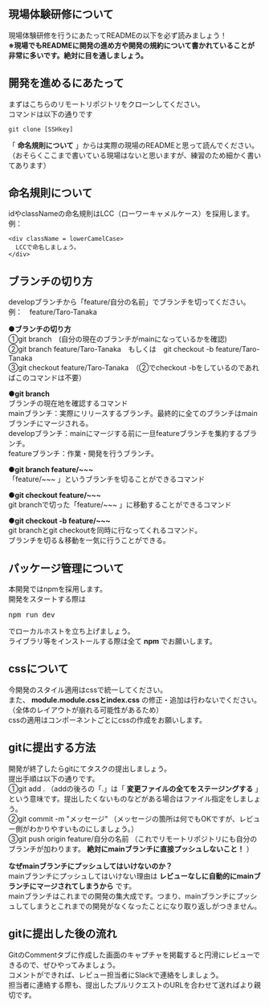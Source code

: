 ## 現場体験研修について
現場体験研修を行うにあたってREADMEの以下を必ず読みましょう！  
__※現場でもREADMEに開発の進め方や開発の規約について書かれていることが非常に多いです。絶対に目を通しましょう。__

## 開発を進めるにあたって
まずはこちらのリモートリポジトリをクローンしてください。  
コマンドは以下の通りです  
```
git clone [SSHkey]
```
「 __命名規則について__ 」からは実際の現場のREADMEと思って読んでください。  
（おそらくここまで書いている現場はないと思いますが、練習のため細かく書いてあります）


## 命名規則について
idやclassNameの命名規則はLCC（ローワーキャメルケース）を採用します。  
例：
```
<div className = lowerCamelCase>
  LCCで命名しましょう。
</div>
```

## ブランチの切り方
developブランチから「feature/自分の名前」でブランチを切ってください。  
例：　feature/Taro-Tanaka

__●ブランチの切り方__  
①git branch　(自分の現在のブランチがmainになっているかを確認)  
②git branch feature/Taro-Tanaka　もしくは　git checkout -b feature/Taro-Tanaka  
③git checkout feature/Taro-Tanaka　（②でcheckout -bをしているのであればこのコマンドは不要）  

__●git branch__  
ブランチの現在地を確認するコマンド  
mainブランチ：実際にリリースするブランチ。最終的に全てのブランチはmainブランチにマージされる。  
developブランチ：mainにマージする前に一旦featureブランチを集約するブランチ。  
featureブランチ：作業・開発を行うブランチ。

__●git branch feature/~~~__  
「feature/~~~ 」というブランチを切ることができるコマンド  

__●git checkout feature/~~~__  
git branchで切った「feature/~~~ 」に移動することができるコマンド  

__●git checkout -b feature/~~~__  
git branchとgit checkoutを同時に行なってくれるコマンド。  
ブランチを切る＆移動を一気に行うことができる。  

## パッケージ管理について
本開発ではnpmを採用します。  
開発をスタートする際は  
<pre>
npm run dev
</pre>  
でローカルホストを立ち上げましょう。  
ライブラリ等をインストールする際は全て __npm__ でお願いします。

## cssについて
今開発のスタイル適用はcssで統一してください。  
また、 __module.module.cssとindex.css__ の修正・追加は行わないでください。（全体のレイアウトが崩れる可能性があるため）  
cssの適用はコンポーネントごとにcssの作成をお願いします。

## gitに提出する方法
開発が終了したらgitにてタスクの提出しましょう。  
提出手順は以下の通りです。  
①git add . （addの後ろの「.」は「 __変更ファイルの全てをステージングする__ 」という意味です。提出したくないものなどがある場合はファイル指定をしましょう。  
②git commit -m "メッセージ" （メッセージの箇所は何でもOKですが、レビュー側がわかりやすいものにしましょう。）  
③git push origin feature/自分の名前 （これでリモートリポジトリにも自分のブランチが加わります。 __絶対にmainブランチに直接プッシュしないこと！__ ）  

__なぜmainブランチにプッシュしてはいけないのか？__  
mainブランチにプッシュしてはいけない理由は __レビューなしに自動的にmainブランチにマージされてしまうから__ です。  
mainブランチはこれまでの開発の集大成です。つまり、mainブランチにプッシュしてしまうとこれまでの開発がなくなったことになり取り返しがつきません。  

## gitに提出した後の流れ
GitのCommentタブに作成した画面のキャプチャを掲載すると円滑にレビューできるので、ぜひやってみましょう。  
コメントができれば、レビュー担当者にSlackで連絡をしましょう。  
担当者に連絡する際も、提出したプルリクエストのURLを合わせて送ればより親切です。